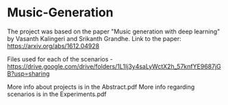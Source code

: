 # Music-Generation
The project was based on the paper "Music generation with deep learning" by Vasanth Kalingeri and Srikanth Grandhe.
Link to the paper: https://arxiv.org/abs/1612.04928

Files used for each of the scenarios - https://drive.google.com/drive/folders/1L1Ij3y4saLyWctX2h_57knfYE9687jGB?usp=sharing

More info about projects is in the Abstract.pdf
More info regarding scenarios is in the Experiments.pdf


